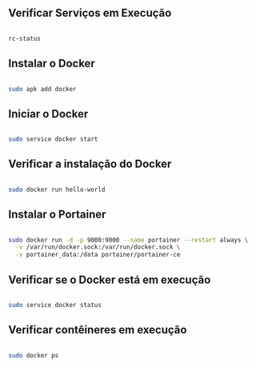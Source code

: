 
## Verificar Serviços em Execução

```bash

rc-status

```

## Instalar o Docker

```bash

sudo apk add docker

```

## Iniciar o Docker

```bash

sudo service docker start

```

## Verificar a instalação do Docker

```bash

sudo docker run hello-world

```

## Instalar o Portainer

```bash

sudo docker run -d -p 9000:9000 --name portainer --restart always \
  -v /var/run/docker.sock:/var/run/docker.sock \
  -v portainer_data:/data portainer/portainer-ce

```

## Verificar se o Docker está em execução

```bash

sudo service docker status

```

## Verificar contêineres em execução

```bash

sudo docker ps

```
